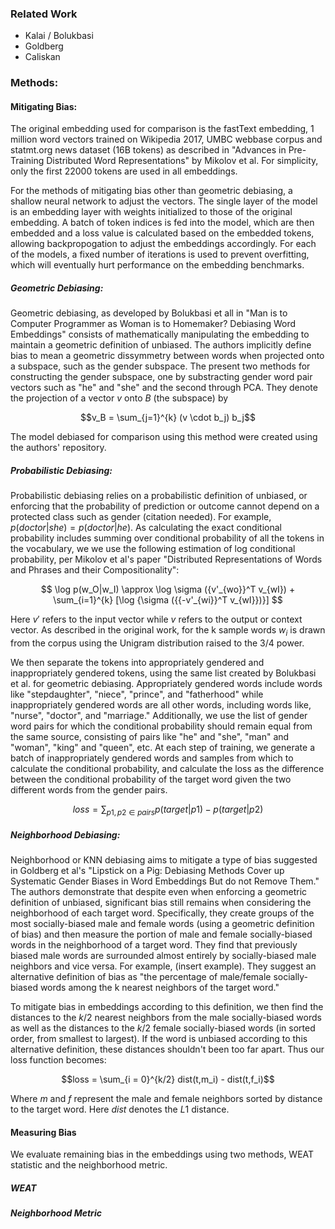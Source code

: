 ### Related Work

- Kalai / Bolukbasi
- Goldberg
- Caliskan


### Methods:

#### Mitigating Bias:

The original embedding used for comparison is the fastText embedding, 1 million word vectors trained on Wikipedia 2017, UMBC webbase corpus and statmt.org news dataset (16B tokens) as described in "Advances in Pre-Training Distributed Word Representations" by Mikolov et al. For simplicity, only the first 22000 tokens are used in all embeddings.

For the methods of mitigating bias other than geometric debiasing, a shallow neural network to adjust the vectors. The single layer of the model is an embedding layer with weights initialized to those of the original embedding. A batch of token indices is fed into the model, which are then embedded and a loss value is calculated based on the embedded tokens, allowing backpropogation to adjust the embeddings accordingly. For each of the models, a fixed number of iterations is used to prevent overfitting, which will eventually hurt performance on the embedding benchmarks.

##### Geometric Debiasing:

Geometric debiasing, as developed by Bolukbasi et all in "Man is to Computer Programmer as Woman is to Homemaker? Debiasing Word Embeddings" consists of mathematically manipulating the embedding to maintain a geometric definition of unbiased. The authors implicitly define bias to mean a geometric dissymmetry between words when projected onto a subspace, such as the gender subspace. The present two methods for constructing the gender subspace, one by substracting gender word pair vectors such as "he" and "she" and the second through PCA. They denote the projection of a vector $v$  onto $B$ (the subspace) by

$$v_B = \sum_{j=1}^{k} (v \cdot b_j) b_j$$

The model debiased for comparison using this method were created using the authors' repository.

##### Probabilistic Debiasing:

Probabilistic debiasing relies on a probabilistic definition of unbiased, or enforcing that the probability of prediction or outcome cannot depend on a protected class such as gender (citation needed). For example, $p(doctor|she) = p(doctor|he)$. As calculating the exact conditional probability includes summing over conditional probability of all the tokens in the vocabulary, we  we use the following estimation of log conditional probability, per Mikolov et al's paper "Distributed Representations of Words and Phrases and their Compositionality":

$$ \log p(w_O|w_I) \approx \log \sigma ({v'_{wo}}^T v_{wI}) + \sum_{i=1}^{k} [\log {\sigma ({{-v'_{wi}}^T v_{wI}})}] $$

Here $v'$ refers to the input vector while $v$ refers to the output or context vector. As described in the original work, for the k sample words $w_i$ is drawn from the corpus using the Unigram distribution raised to the 3/4 power.

We then separate the tokens into appropriately gendered and inappropriately gendered tokens, using the same list created by Bolukbasi et al. for geometric debiasing. Appropriately gendered words include words like "stepdaughter", "niece", "prince", and "fatherhood" while inappropriately gendered words are all other words, including words like, "nurse", "doctor", and "marriage." Additionally, we use the list of gender word pairs for which the conditional probability should remain equal from the same source, consisting of pairs like "he" and "she", "man" and "woman", "king" and "queen", etc. At each step of training, we generate a batch of inappropriately gendered words and samples from which to calculate the conditional probability,  and calculate the loss as the difference between the conditional probability of the target word given the two different words from the gender pairs.

$$loss = \sum_{p1,p2 \in pairs} p(target|p1) - p(target|p2)$$


##### Neighborhood Debiasing:

Neighborhood or KNN debiasing aims to mitigate a type of bias suggested in Goldberg et al's "Lipstick on a Pig:
Debiasing Methods Cover up Systematic Gender Biases in Word Embeddings But do not Remove Them." The authors demonstrate that despite even when enforcing a geometric definition of unbiased, significant bias still remains when considering the neighborhood of each target word. Specifically, they create groups of the most socially-biased male and female words (using a geometric definition of bias) and then measure the portion of male and female socially-biased words in the neighborhood of a target word. They find that previously biased male words are surrounded almost entirely by socially-biased male neighbors and vice versa. For example, (insert example). They suggest an alternative definition of bias as "the percentage of male/female socially-biased words among the k nearest neighbors of the target word."

To mitigate bias in embeddings according to this definition, we then find the distances to the $k/2$ nearest neighbors from the male socially-biased words as well as the distances to the $k/2$ female socially-biased words (in sorted order, from smallest to largest). If the word is unbiased according to this alternative definition, these distances shouldn't been too far apart. Thus our loss function becomes:

$$loss = \sum_{i = 0}^{k/2} dist(t,m_i) - dist(t,f_i)$$


Where $m$ and $f$ represent the male and female neighbors sorted by distance to the target word. Here $dist$ denotes the $L1$ distance.

#### Measuring Bias

We evaluate remaining bias in the embeddings using two methods, WEAT statistic and the neighborhood metric.

##### WEAT

##### Neighborhood Metric
